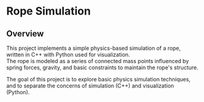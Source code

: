# Rope Simulation

## Overview
This project implements a simple physics-based simulation of a rope, written in C++ with Python used for visualization.  
The rope is modeled as a series of connected mass points influenced by spring forces, gravity, and basic constraints to maintain the rope's structure.

The goal of this project is to explore basic physics simulation techniques, and to separate the concerns of simulation (C++) and visualization (Python).
